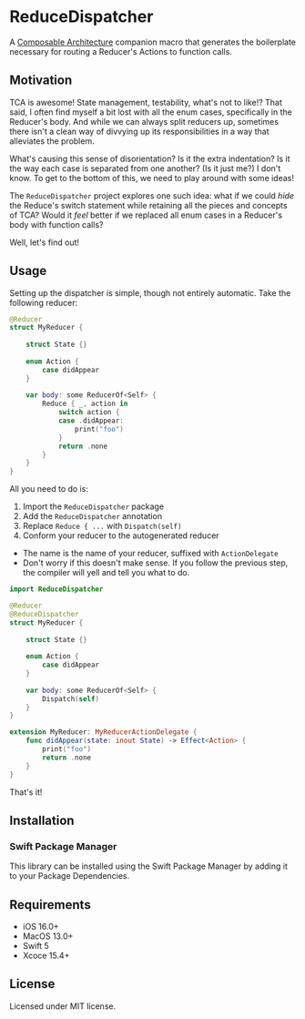 # ReduceDispatcher
A [Composable Architecture](https://github.com/pointfreeco/swift-composable-architecture) companion 
macro that generates the boilerplate necessary for routing a Reducer's Actions to function calls.

## Motivation
TCA is awesome! State management, testability, what's not to like!? That said, I often find 
myself a bit lost with all the enum cases, specifically in the Reducer's body. And while we can 
always split reducers up, sometimes there isn't a clean way of divvying up its responsibilities 
in a way that alleviates the problem.

What's causing this sense of disorientation? Is it the extra indentation? Is it the way each case 
is separated from one another? (Is it just me?) I don't know. To get to the bottom of this, we need 
to play around with some ideas! 

The `ReduceDispatcher` project explores one such idea: what if we could _hide_ the Reduce's switch 
statement while retaining all the pieces and concepts of TCA? Would it _feel_ better if we replaced 
all enum cases in a Reducer's body with function calls?

Well, let's find out!

## Usage

Setting up the dispatcher is simple, though not entirely automatic. Take the following reducer:

```swift
@Reducer
struct MyReducer {
    
    struct State {}
    
    enum Action {
        case didAppear
    }
    
    var body: some ReducerOf<Self> {
        Reduce { _, action in
            switch action {
            case .didAppear:
                print("foo")
            }
            return .none 
        }
    }
}
```

All you need to do is:

1. Import the `ReduceDispatcher` package
2. Add the `ReduceDispatcher` annotation
3. Replace `Reduce { ...` with `Dispatch(self)`
4. Conform your reducer to the autogenerated reducer
  - The name is the name of your reducer, suffixed with `ActionDelegate`
  - Don't worry if this doesn't make sense. If you follow the previous 
    step, the compiler will yell and tell you what to do.

```swift
import ReduceDispatcher

@Reducer
@ReduceDispatcher
struct MyReducer {
    
    struct State {}
    
    enum Action {
        case didAppear
    }
    
    var body: some ReducerOf<Self> {
        Dispatch(self)
    }
}

extension MyReducer: MyReducerActionDelegate {
    func didAppear(state: inout State) -> Effect<Action> {
        print("foo")
        return .none
    }
}
```

That's it!

## Installation

### Swift Package Manager

This library can be installed using the Swift Package Manager by adding it to your Package Dependencies.

## Requirements

- iOS 16.0+
- MacOS 13.0+
- Swift 5
- Xcoce 15.4+

## License

Licensed under MIT license.
